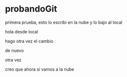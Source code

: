 # probandoGit

primera prueba, esto lo escribi en la nube y lo bajo al local


hola desde local

hago otra vez el cambio

de nuevo

otra vez

creo que ahora si vamos a la nube